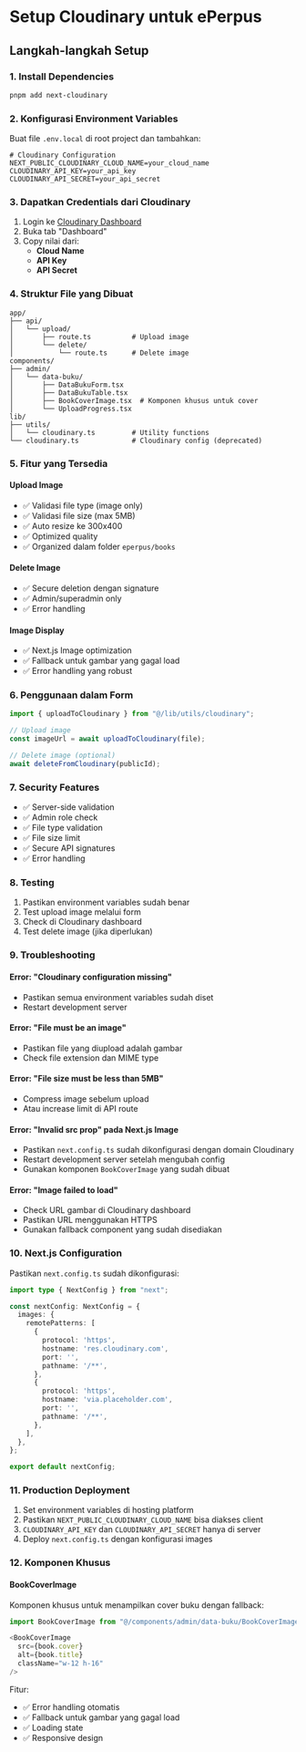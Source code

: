 # Setup Cloudinary untuk ePerpus

## Langkah-langkah Setup

### 1. Install Dependencies
```bash
pnpm add next-cloudinary
```

### 2. Konfigurasi Environment Variables

Buat file `.env.local` di root project dan tambahkan:

```env
# Cloudinary Configuration
NEXT_PUBLIC_CLOUDINARY_CLOUD_NAME=your_cloud_name
CLOUDINARY_API_KEY=your_api_key
CLOUDINARY_API_SECRET=your_api_secret
```

### 3. Dapatkan Credentials dari Cloudinary

1. Login ke [Cloudinary Dashboard](https://cloudinary.com/console)
2. Buka tab "Dashboard"
3. Copy nilai dari:
   - **Cloud Name**
   - **API Key**
   - **API Secret**

### 4. Struktur File yang Dibuat

```
app/
├── api/
│   └── upload/
│       ├── route.ts          # Upload image
│       └── delete/
│           └── route.ts      # Delete image
components/
├── admin/
│   └── data-buku/
│       ├── DataBukuForm.tsx
│       ├── DataBukuTable.tsx
│       ├── BookCoverImage.tsx  # Komponen khusus untuk cover
│       └── UploadProgress.tsx
lib/
├── utils/
│   └── cloudinary.ts         # Utility functions
└── cloudinary.ts             # Cloudinary config (deprecated)
```

### 5. Fitur yang Tersedia

#### Upload Image
- ✅ Validasi file type (image only)
- ✅ Validasi file size (max 5MB)
- ✅ Auto resize ke 300x400
- ✅ Optimized quality
- ✅ Organized dalam folder `eperpus/books`

#### Delete Image
- ✅ Secure deletion dengan signature
- ✅ Admin/superadmin only
- ✅ Error handling

#### Image Display
- ✅ Next.js Image optimization
- ✅ Fallback untuk gambar yang gagal load
- ✅ Error handling yang robust

### 6. Penggunaan dalam Form

```typescript
import { uploadToCloudinary } from "@/lib/utils/cloudinary";

// Upload image
const imageUrl = await uploadToCloudinary(file);

// Delete image (optional)
await deleteFromCloudinary(publicId);
```

### 7. Security Features

- ✅ Server-side validation
- ✅ Admin role check
- ✅ File type validation
- ✅ File size limit
- ✅ Secure API signatures
- ✅ Error handling

### 8. Testing

1. Pastikan environment variables sudah benar
2. Test upload image melalui form
3. Check di Cloudinary dashboard
4. Test delete image (jika diperlukan)

### 9. Troubleshooting

#### Error: "Cloudinary configuration missing"
- Pastikan semua environment variables sudah diset
- Restart development server

#### Error: "File must be an image"
- Pastikan file yang diupload adalah gambar
- Check file extension dan MIME type

#### Error: "File size must be less than 5MB"
- Compress image sebelum upload
- Atau increase limit di API route

#### Error: "Invalid src prop" pada Next.js Image
- Pastikan `next.config.ts` sudah dikonfigurasi dengan domain Cloudinary
- Restart development server setelah mengubah config
- Gunakan komponen `BookCoverImage` yang sudah dibuat

#### Error: "Image failed to load"
- Check URL gambar di Cloudinary dashboard
- Pastikan URL menggunakan HTTPS
- Gunakan fallback component yang sudah disediakan

### 10. Next.js Configuration

Pastikan `next.config.ts` sudah dikonfigurasi:

```typescript
import type { NextConfig } from "next";

const nextConfig: NextConfig = {
  images: {
    remotePatterns: [
      {
        protocol: 'https',
        hostname: 'res.cloudinary.com',
        port: '',
        pathname: '/**',
      },
      {
        protocol: 'https',
        hostname: 'via.placeholder.com',
        port: '',
        pathname: '/**',
      },
    ],
  },
};

export default nextConfig;
```

### 11. Production Deployment

1. Set environment variables di hosting platform
2. Pastikan `NEXT_PUBLIC_CLOUDINARY_CLOUD_NAME` bisa diakses client
3. `CLOUDINARY_API_KEY` dan `CLOUDINARY_API_SECRET` hanya di server
4. Deploy `next.config.ts` dengan konfigurasi images

### 12. Komponen Khusus

#### BookCoverImage
Komponen khusus untuk menampilkan cover buku dengan fallback:

```typescript
import BookCoverImage from "@/components/admin/data-buku/BookCoverImage";

<BookCoverImage 
  src={book.cover} 
  alt={book.title}
  className="w-12 h-16"
/>
```

Fitur:
- ✅ Error handling otomatis
- ✅ Fallback untuk gambar yang gagal load
- ✅ Loading state
- ✅ Responsive design 